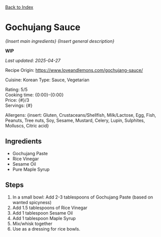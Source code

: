 [Back to Index](/index.md)

# Gochujang Sauce
*{Insert main ingredients}*
*{Insert general description}*


**WIP**

*Last updated: 2025-04-27*

Recipe Origin: https://www.loveandlemons.com/gochujang-sauce/

Cuisine: Korean
Type: Sauce, Vegetarian

Rating: 5/5  
Cooking time: {0:00}-{0:00}  
Price: {#}/3  
Servings: {#}  

Allergens: {insert: Gluten, Crustaceans/Shellfish, Milk/Lactose, Egg, Fish, Peanuts, Tree nuts, Soy, Sesame, Mustard, Celery, Lupin, Sulphites, Molluscs, Citric acid}

## Ingredients
- Gochujang Paste
- Rice Vinegar
- Sesame Oil
- Pure Maple Syrup

## Steps
1. In a small bowl: Add 2-3 tablespoons of Gochujang Paste  (based on wanted spicyness)
2. Add 1.5 tablespoons of Rice Vinegar
3. Add 1 tablespoon Sesame Oil
4. Add 1 tablespoon Maple Syrup 
5. Mix/whisk together
6. Use as a dressing for rice bowls.
